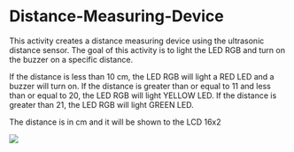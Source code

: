 # Distance-Measuring-Device

This activity creates a distance measuring device using the ultrasonic distance sensor. 
The goal of this activity is to light the LED RGB and turn on the buzzer on a specific distance. 

If the distance is less than 10 cm, the LED RGB will light a RED LED and a buzzer will turn on. 
If the distance is greater than or equal to 11 and less than or equal to 20, the LED RGB will light YELLOW LED.
If the distance is greater than 21, the LED RGB will light GREEN LED. 

The distance is in cm and it will be shown to the LCD 16x2

<img src="https://ibb.co/Prg0BSk">
